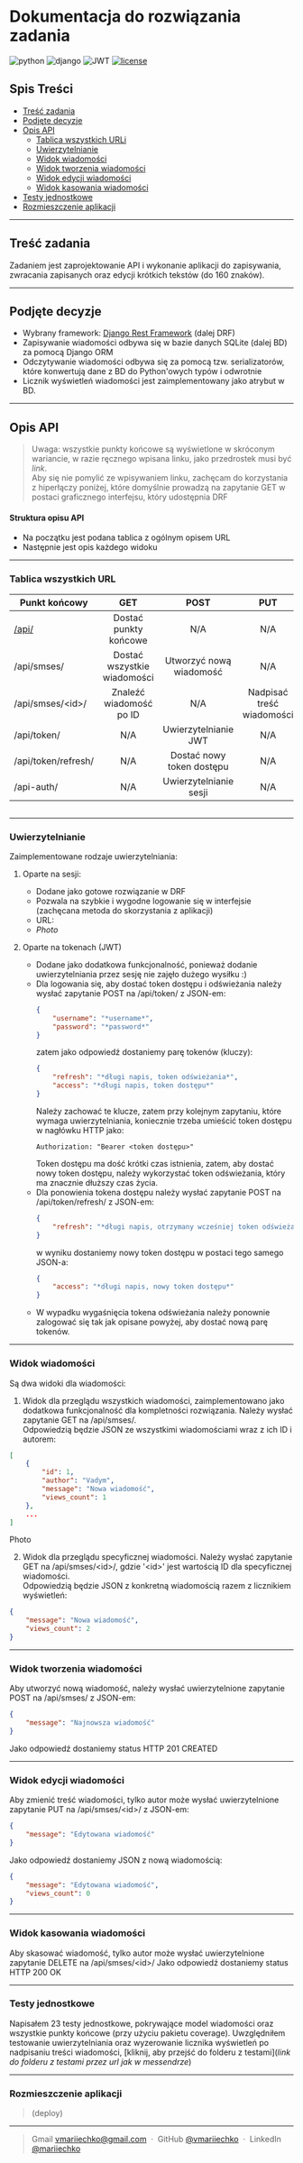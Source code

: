 
# Dokumentacja do rozwiązania zadania

![python]
![django]
![JWT]
[![license]][license-url]

## Spis Treści

- [Treść zadania](#treść-zadania)
- [Podjęte decyzje](#podjęte-decyzje)
- [Opis API](#opis-api)
    * [Tablica wszystkich URLi](#tablica-wszystkich-url)
    * [Uwierzytelnianie](#uwierzytelnianie)
    * [Widok wiadomości](#widok-wiadomości)
    * [Widok tworzenia wiadomości](#widok-tworzenia-wiadomości)
    * [Widok edycji wiadomości](#widok-edycji-wiadomości)
    * [Widok kasowania wiadomości](#widok-kasowania-wiadomości)
- [Testy jednostkowe](#testy-jednostkowe)
- [Rozmieszczenie aplikacji](#rozmieszczenie-aplikacji)

---

## Treść zadania

Zadaniem jest zaprojektowanie API i wykonanie aplikacji do zapisywania, zwracania
zapisanych oraz edycji krótkich tekstów (do 160 znaków).

---

## Podjęte decyzje

* Wybrany framework: [Django Rest Framework][drf-url] (dalej DRF)
* Zapisywanie wiadomości odbywa się w bazie danych SQLite (dalej BD) za pomocą Django ORM
* Odczytywanie wiadomości odbywa się za pomocą tzw. serializatorów, 
   które konwertują dane z BD do Python'owych typów i odwrotnie
* Licznik wyświetleń wiadomości jest zaimplementowany jako atrybut w BD.

---

## Opis API

> Uwaga: wszystkie punkty końcowe są wyświetlone w skróconym wariancie, 
> w razie ręcznego wpisana linku, jako przedrostek musi być *link*. <br/>
> Aby się nie pomylić ze wpisywaniem linku, zachęcam do korzystania z hiperłączy poniżej,
> które domyślnie prowadzą na zapytanie GET w postaci graficznego interfejsu,
> który udostępnia DRF

#### Struktura opisu API

* Na początku jest podana tablica z ogólnym opisem URL
* Następnie jest opis każdego widoku

---

### Tablica wszystkich URL

| Punkt końcowy       |             GET             |            POST           |            PUT            |       DELETE       |
|---------------------|:---------------------------:|:-------------------------:|:-------------------------:|:------------------:|
| [/api/][/api/-url]  |    Dostać punkty końcowe    |            N/A            |            N/A            |         N/A        |
| /api/smses/         | Dostać wszystkie wiadomości |  Utworzyć nową wiadomość  |            N/A            |         N/A        |
| /api/smses/\<id>/   |   Znaleźć wiadomość po ID   |            N/A            | Nadpisać treść wiadomości | Skasować wiadomość |
| /api/token/         |             N/A             |    Uwierzytelnianie JWT   |            N/A            |         N/A        |
| /api/token/refresh/ |             N/A             | Dostać nowy token dostępu |            N/A            |         N/A        |
| /api-auth/          |             N/A             |   Uwierzytelnianie sesji  |            N/A            |         N/A        |


<p align="center">
  <img src="" />
</p>

---

### Uwierzytelnianie

Zaimplementowane rodzaje uwierzytelniania:

1. Oparte na sesji:
    * Dodane jako gotowe rozwiązanie w DRF
    * Pozwala na szybkie i wygodne logowanie się w interfejsie (zachęcana metoda do skorzystania z aplikacji)
    * URL: 
    * *Photo*

2. Oparte na tokenach (JWT)
    * Dodane jako dodatkowa funkcjonalność, 
      ponieważ dodanie uwierzytelniania przez sesję nie zajęło dużego wysiłku :)
    * Dla logowania się, aby dostać token dostępu i odświeżania należy wysłać zapytanie
      POST na /api/token/ z JSON-em:
        ```json
        {
            "username": "*username*",
            "password": "*password*"
        }
        ```
      zatem jako odpowiedź dostaniemy parę tokenów (kluczy):
        ```json
        {
            "refresh": "*długi napis, token odświeżania*",
            "access": "*długi napis, token dostępu*"
        }
        ```
      Należy zachować te klucze, zatem przy kolejnym zapytaniu, które wymaga uwierzytelniania,
      koniecznie trzeba umieścić token dostępu w nagłówku HTTP jako:
        ```
        Authorization: "Bearer <token dostępu>"
        ```
      Token dostępu ma dość krótki czas istnienia, zatem, aby dostać nowy token dostępu,
      należy wykorzystać token odświeżania, który ma znacznie dłuższy czas życia. 
    * Dla ponowienia tokena dostępu należy wysłać zapytanie POST na /api/token/refresh/
      z JSON-em:
        ```json
        {
            "refresh": "*długi napis, otrzymany wcześniej token odświeżania*"
        }
        ```
      w wyniku dostaniemy nowy token dostępu w postaci tego samego JSON-a:
        ```json
        {
            "access": "*długi napis, nowy token dostępu*"
        }
        ```
    * W wypadku wygaśnięcia tokena odświeżania należy ponownie zalogować się tak jak opisane
      powyżej, aby dostać nową parę tokenów.

---

### Widok wiadomości

Są dwa widoki dla wiadomości:
1. Widok dla przeglądu wszystkich wiadomości, zaimplementowano jako dodatkowa
   funkcjonalność dla kompletności rozwiązania. Należy wysłać zapytanie GET na /api/smses/. <br/>
   Odpowiedzią będzie JSON ze wszystkimi wiadomościami wraz z ich ID i autorem:
```json
[
    {
        "id": 1,
        "author": "Vadym",
        "message": "Nowa wiadomość",
        "views_count": 1
    },
    ...
]
```
Photo

2. Widok dla przeglądu specyficznej wiadomości. Należy wysłać zapytanie GET na /api/smses/\<id>/,
gdzie '\<id>' jest wartością ID dla specyficznej wiadomości. <br/>
Odpowiedzią będzie JSON z konkretną wiadomością razem z licznikiem wyświetleń:
```json
{
    "message": "Nowa wiadomość",
    "views_count": 2
}
```

---

### Widok tworzenia wiadomości

Aby utworzyć nową wiadomość, należy wysłać uwierzytelnione zapytanie POST na /api/smses/ z JSON-em:
```json
{
    "message": "Najnowsza wiadomość"
}
```
Jako odpowiedź dostaniemy status HTTP 201 CREATED

---

### Widok edycji wiadomości

Aby zmienić treść wiadomości, tylko autor może wysłać uwierzytelnione zapytanie PUT na /api/smses/\<id>/ z JSON-em:
```json
{
    "message": "Edytowana wiadomość"
}
```
Jako odpowiedź dostaniemy JSON z nową wiadomością:
```json
{
    "message": "Edytowana wiadomość",
    "views_count": 0
}
```

---

### Widok kasowania wiadomości

Aby skasować wiadomość, tylko autor może wysłać uwierzytelnione zapytanie DELETE na /api/smses/\<id>/
Jako odpowiedź dostaniemy status HTTP 200 OK

---

### Testy jednostkowe

Napisałem 23 testy jednostkowe, pokrywające model wiadomości oraz wszystkie
punkty końcowe (przy użyciu pakietu coverage). Uwzględniłem testowanie uwierzytelniania oraz wyzerowanie licznika wyświetleń 
po nadpisaniu treści wiadomości, [kliknij, aby przejść do folderu z testami](*link do folderu z 
testami przez url jak w messendrze*)

---

### Rozmieszczenie aplikacji

> (deploy)

---

> Gmail [vmariiechko@gmail.com](mailto:vmariiechko@gmail.com) &nbsp;&middot;&nbsp;
> GitHub [@vmariiechko](https://github.com/vmariiechko) &nbsp;&middot;&nbsp;
> LinkedIn [@mariiechko](https://www.linkedin.com/in/mariiechko/)

<!-- Markdown links and images -->
[python]: https://img.shields.io/badge/Python-14354C?style=for-the-badge&logo=python&logoColor=white
[django]: https://img.shields.io/badge/Django-092E20?style=for-the-badge&logo=django&logoColor=white
[JWT]: https://img.shields.io/badge/JWT-%23d6d6d6?logo=JSON-Web-Tokens&logoColor=black&style=for-the-badge
[license]: https://img.shields.io/badge/license-MIT-%2341CD52.svg?&style=for-the-badge

[drf-url]: https://www.django-rest-framework.org/
[/api/-url]: https://www.django-rest-framework.org/
[license-url]: https://github.com/vmariiechko/internship-assignment/blob/main/LICENSE


[api-root]: https://imgur.com/i0677Lt.png